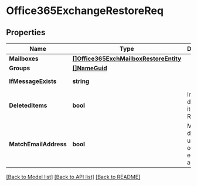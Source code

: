 # Office365ExchangeRestoreReq

## Properties
Name | Type | Description | Notes
------------ | ------------- | ------------- | -------------
**Mailboxes** | [**[]Office365ExchMailboxRestoreEntity**](Office365ExchMailboxRestoreEntity.md) |  | [optional] [default to null]
**Groups** | [**[]NameGuid**](NameGUID.md) |  | [optional] [default to null]
**IfMessageExists** | **string** |  | [optional] [default to IF_MESSAGE_EXISTS.SKIP]
**DeletedItems** | **bool** | Include deleted items on Restore | [optional] [default to null]
**MatchEmailAddress** | **bool** | Match destination user based on the email address | [optional] [default to null]

[[Back to Model list]](../README.md#documentation-for-models) [[Back to API list]](../README.md#documentation-for-api-endpoints) [[Back to README]](../README.md)

